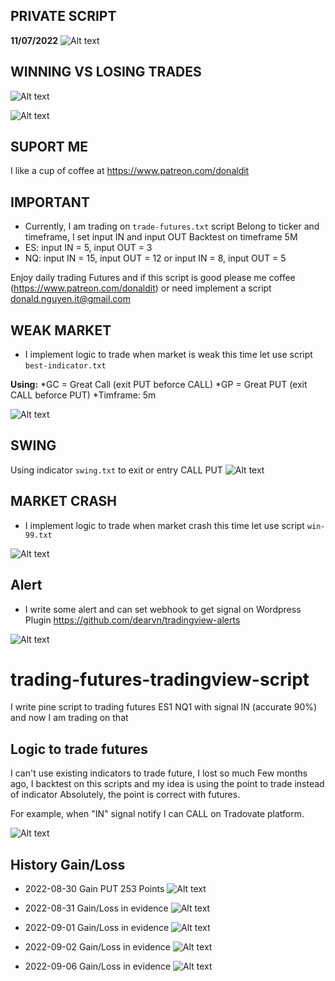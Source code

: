 ## PRIVATE SCRIPT

**11/07/2022**
![Alt text](https://github.com/dearvn/trading-futures-tradingview-script/raw/main/private.png?raw=true "private")


## WINNING VS LOSING TRADES

![Alt text](https://github.com/dearvn/trading-futures-tradingview-script/raw/main/today.png?raw=true "today")

![Alt text](https://github.com/dearvn/trading-futures-tradingview-script/raw/main/gain_loss_report.png?raw=true "gain_loss_report")


## SUPORT ME

I like a cup of coffee at https://www.patreon.com/donaldit

## IMPORTANT
* Currently, I am trading on ```trade-futures.txt``` script
Belong to ticker and timeframe, I set input IN and input OUT
Backtest on timeframe 5M
* ES: input IN = 5, input OUT = 3
* NQ: input IN = 15, input OUT = 12 or input IN = 8, input OUT = 5

Enjoy daily trading Futures and if this script is good please me coffee (https://www.patreon.com/donaldit)
or need implement a script donald.nguyen.it@gmail.com

## WEAK MARKET 
* I implement logic to trade when market is weak this time let use script ```best-indicator.txt```

**Using:**
*GC = Great Call (exit PUT beforce CALL)
*GP = Great PUT (exit CALL beforce PUT)
*Timframe: 5m

![Alt text](https://github.com/dearvn/trading-futures-tradingview-script/raw/main/best-indicator.png?raw=true "best-indicator.png")

## SWING 
Using indicator `swing.txt` to exit or entry CALL PUT
![Alt text](https://github.com/dearvn/trading-futures-tradingview-script/raw/main/swing.png?raw=true "swing.png")

## MARKET CRASH
* I implement logic to trade when market crash this time let use script ```win-99.txt```

![Alt text](https://github.com/dearvn/trading-futures-tradingview-script/raw/main/win100.png?raw=true "WIN100%")


## Alert
* I write some alert and can set webhook to get signal on Wordpress Plugin https://github.com/dearvn/tradingview-alerts

![Alt text](https://github.com/dearvn/trading-futures-tradingview-script/raw/main/alert.png?raw=true "Alert")


# trading-futures-tradingview-script
I write pine script to trading futures ES1 NQ1 with signal IN (accurate 90%) and now I am trading on that
## Logic to trade futures
I can't use existing indicators to trade future, I lost so much
Few months ago, I backtest on this scripts and my idea is using the point to trade instead of indicator
Absolutely, the point is correct with futures.

For example, when "IN" signal notify I can CALL on Tradovate platform.

![Alt text](https://github.com/dearvn/trading-futures-tradingview-script/raw/main/nq.png?raw=true "NQ1")

## History Gain/Loss
* 2022-08-30 Gain PUT 253 Points
![Alt text](https://github.com/dearvn/trading-futures-tradingview-script/raw/main/nq-2022-08-30_at_22.12.05.png?raw=true "NQ1 2022-08-30 at 22.12.05")

* 2022-08-31 Gain/Loss in evidence
![Alt text](https://github.com/dearvn/trading-futures-tradingview-script/raw/main/nq_2022-30-31_at_17.34.17.png?raw=true "NQ1 2022-08-31 at 17.24.17")

* 2022-09-01 Gain/Loss in evidence
![Alt text](https://github.com/dearvn/trading-futures-tradingview-script/raw/main/nq_2022-09-01.png?raw=true "NQ1 2022-09-01")

* 2022-09-02 Gain/Loss in evidence
![Alt text](https://github.com/dearvn/trading-futures-tradingview-script/raw/main/nq_2022-09-02_at_10.13.06.png?raw=true "NQ1 nq_2022-09-02 at 10.13.06")

* 2022-09-06 Gain/Loss in evidence
![Alt text](https://github.com/dearvn/trading-futures-tradingview-script/raw/main/nq-2022-09-06_at_11.02.17.png?raw=true "NQ1 nq-2022-09-06 at 11.02.17")

